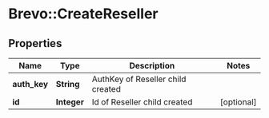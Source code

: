 # Brevo::CreateReseller

## Properties
Name | Type | Description | Notes
------------ | ------------- | ------------- | -------------
**auth_key** | **String** | AuthKey of Reseller child created | 
**id** | **Integer** | Id of Reseller child created | [optional] 


